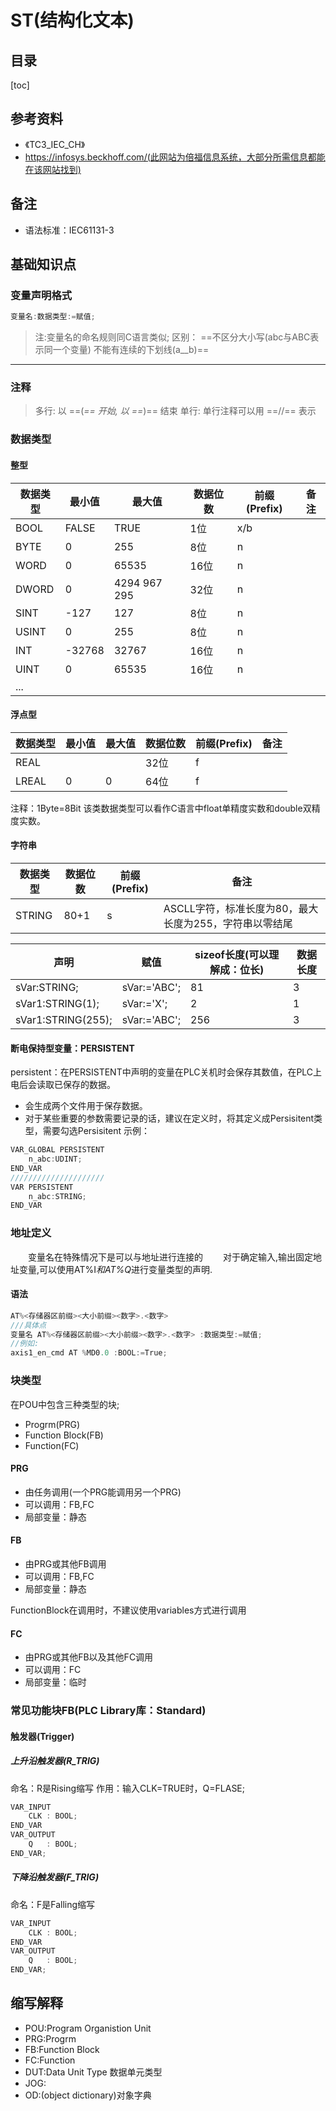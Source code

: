# ST(结构化文本)

## 目录

[toc]

## 参考资料

* 《TC3_IEC_CH》
* <https://infosys.beckhoff.com/(此网站为倍福信息系统，大部分所需信息都能在该网站找到)>

## 备注

* 语法标准：IEC61131-3



## 基础知识点

### 变量声明格式

```C
变量名:数据类型:=赋值;
```

>注:变量名的命名规则同C语言类似;
>区别：
==不区分大小写(abc与ABC表示同一个变量)
不能有连续的下划线(a__b)==

---

### 注释 

>多行:
> 以 ==(*== 开始, 以 ==*)== 结束
>单行:
>单行注释可以用 ==//== 表示

### 数据类型

#### 整型

数据类型|最小值|最大值|数据位数|前缀(Prefix)|备注|
-|-|-|-|-|-|
BOOL|FALSE|TRUE|1位|x/b|
BYTE|0|255|8位|n|
WORD|0|65535|16位|n|
DWORD|0|4294 967 295|32位|n|
SINT|-127|127|8位|n|
USINT|0|255|8位|n|
INT|-32768|32767|16位|n|
UINT|0|65535|16位|n|
...|

#### 浮点型

数据类型|最小值|最大值|数据位数|前缀(Prefix)|备注|
-|-|-|-|-|-|
REAL|||32位|f|
LREAL|0|0|64位|f|
注释：1Byte=8Bit
该类数据类型可以看作C语言中float单精度实数和double双精度实数。
#### 字符串

数据类型|数据位数|前缀(Prefix)|备注|
-|-|-|-|
STRING|80+1|s|ASCLL字符，标准长度为80，最大长度为255，字符串以零结尾

声明|赋值|sizeof长度(可以理解成：位长)|数据长度|
-|-|-|-|
sVar:STRING;|sVar:='ABC';|81|3|
sVar1:STRING(1);|sVar:='X';|2|1|
sVar1:STRING(255);|sVar:='ABC';|256|3|

#### 断电保持型变量：PERSISTENT

persistent：在PERSISTENT中声明的变量在PLC关机时会保存其数值，在PLC上电后会读取已保存的数据。

* 会生成两个文件用于保存数据。
* 对于某些重要的参数需要记录的话，建议在定义时，将其定义成Persisitent类型，需要勾选Persisitent
示例：

```C
VAR_GLOBAL PERSISTENT
    n_abc:UDINT;
END_VAR
/////////////////////
VAR PERSISTENT
    n_abc:STRING;
END_VAR
```

### 地址定义

&emsp;&emsp;变量名在特殊情况下是可以与地址进行连接的
&emsp;&emsp;对于确定输入,输出固定地址变量,可以使用AT%I*和AT%Q*进行变量类型的声明.

#### 语法

```C
AT%<存储器区前缀><大小前缀><数字>.<数字>
///具体点
变量名 AT%<存储器区前缀><大小前缀><数字>.<数字> :数据类型:=赋值;
//例如:
axis1_en_cmd AT %MD0.0 :BOOL:=True;
```

### 块类型

在POU中包含三种类型的块;

* Progrm(PRG)
* Function Block(FB)
* Function(FC)

#### PRG

* 由任务调用(一个PRG能调用另一个PRG) 
* 可以调用：FB,FC
* 局部变量：静态

#### FB

* 由PRG或其他FB调用
* 可以调用：FB,FC
* 局部变量：静态

FunctionBlock在调用时，不建议使用variables方式进行调用

#### FC

* 由PRG或其他FB以及其他FC调用
* 可以调用：FC
* 局部变量：临时

### 常见功能块FB(PLC Library库：Standard)

#### 触发器(Trigger)

##### 上升沿触发器(R_TRIG)

命名：R是Rising缩写
作用：输入CLK=TRUE时，Q=FLASE;

```C
VAR_INPUT
    CLK : BOOL;
END_VAR
VAR_OUTPUT
    Q   : BOOL;
END_VAR;
```

##### 下降沿触发器(F_TRIG)

命名：F是Falling缩写

```C
VAR_INPUT
    CLK : BOOL;
END_VAR
VAR_OUTPUT
    Q   : BOOL;
END_VAR;
```

## 缩写解释

* POU:Program Organistion Unit
* PRG:Progrm
* FB:Function Block
* FC:Function
* DUT:Data Unit Type 数据单元类型
* JOG:
* OD:(object dictionary)对象字典